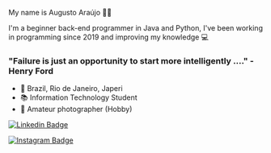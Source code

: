 My name is Augusto Araújo 👱🏼

I'm a beginner back-end programmer in Java and Python, I've been working in programming since 2019 and improving my knowledge 💻

### "Failure is just an opportunity to start more intelligently ...." - Henry Ford 

- 🏡 Brazil, Rio de Janeiro, Japeri
- 📚 Information Technology Student
- 📸 Amateur photographer (Hobby)

[![Linkedin Badge](https://img.shields.io/badge/-LinkedIn-blue?style=flat-square&logo=Linkedin&logoColor=white&link=https://www.linkedin.com/in/augustoaraujo13/)](https://www.linkedin.com/in/augustoaraujo13/)

[![Instagram Badge](https://img.shields.io/badge/-Instagram-violet?style=flat-square&logo=Instagram&logoColor=white&link=https://www.instagram.com/augustoaraujo4520/?hl=pt-br)](https://www.instagram.com/augustoaraujo4520/?hl=pt-br)
